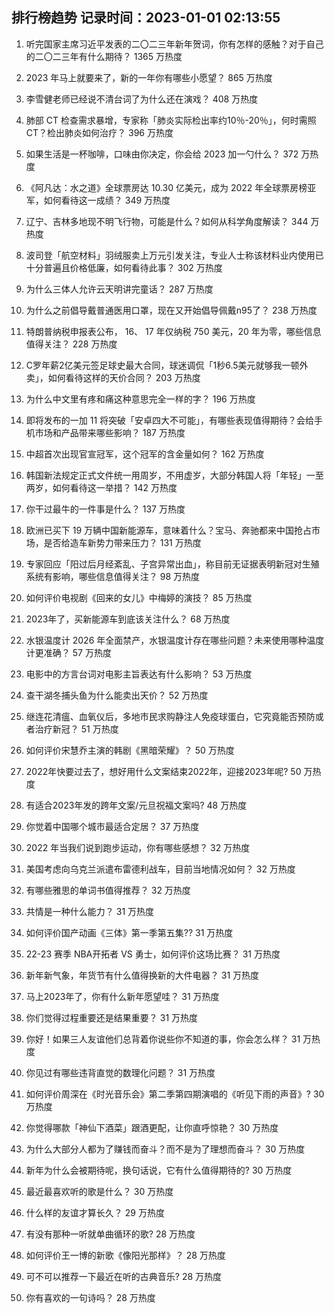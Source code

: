 
## 排行榜趋势 记录时间：2023-01-01 02:13:55
  
  1. 听完国家主席习近平发表的二〇二三年新年贺词，你有怎样的感触？对于自己的二〇二三年有什么期待？ 1365 万热度
    
  2. 2023 年马上就要来了，新的一年你有哪些小愿望？ 865 万热度
    
  3. 李雪健老师已经说不清台词了为什么还在演戏？ 408 万热度
    
  4. 肺部 CT 检查需求暴增，专家称「肺炎实际检出率约10％-20％」，何时需照 CT？检出肺炎如何治疗？ 396 万热度
    
  5. 如果生活是一杯咖啡，口味由你决定，你会给 2023 加一勺什么？ 372 万热度
    
  6. 《阿凡达：水之道》全球票房达 10.30 亿美元，成为 2022 年全球票房榜亚军，如何看待这一成绩？ 349 万热度
    
  7. 辽宁、吉林多地现不明飞行物，可能是什么？如何从科学角度解读？ 344 万热度
    
  8. 波司登「航空材料」羽绒服卖上万元引发关注，专业人士称该材料业内使用已十分普遍且价格低廉，如何看待此事？ 302 万热度
    
  9. 为什么三体人允许云天明讲完童话？ 287 万热度
    
  10. 为什么之前倡导戴普通医用口罩，现在又开始倡导佩戴n95了？ 238 万热度
    
  11. 特朗普纳税申报表公布， 16、 17 年仅纳税 750 美元，20 年为零，哪些信息值得关注？ 228 万热度
    
  12. C罗年薪2亿美元签足球史最大合同，球迷调侃「1秒6.5美元就够我一顿外卖」，如何看待这样的天价合同？ 203 万热度
    
  13. 为什么中文里有疼和痛这种意思完全一样的字？ 196 万热度
    
  14. 即将发布的一加 11 将突破「安卓四大不可能」，有哪些表现值得期待？会给手机市场和产品带来哪些影响？ 187 万热度
    
  15. 中超首次出现官宣冠军，这个冠军的含金量如何？ 162 万热度
    
  16. 韩国新法规定正式文件统一用周岁，不用虚岁，大部分韩国人将「年轻」一至两岁，如何看待这一举措？ 142 万热度
    
  17. 你干过最牛的一件事是什么？ 137 万热度
    
  18. 欧洲已买下 19 万辆中国新能源车，意味着什么？宝马、奔驰都来中国抢占市场，是否给造车新势力带来压力？ 131 万热度
    
  19. 专家回应「阳过后月经紊乱、子宫异常出血」，称目前无证据表明新冠对生殖系统有影响，哪些信息值得关注？ 98 万热度
    
  20. 如何评价电视剧《回来的女儿》中梅婷的演技？ 85 万热度
    
  21. 2023年了，买新能源车到底该关注什么？ 68 万热度
    
  22. 水银温度计 2026 年全面禁产，水银温度计存在哪些问题？未来使用哪种温度计更准确？ 57 万热度
    
  23. 电影中的方言台词对电影主旨表达有什么影响？ 53 万热度
    
  24. 查干湖冬捕头鱼为什么能卖出天价？ 52 万热度
    
  25. 继连花清瘟、血氧仪后，多地市民求购静注人免疫球蛋白，它究竟能否预防或者治疗新冠？ 51 万热度
    
  26. 如何评价宋慧乔主演的韩剧《黑暗荣耀》？ 50 万热度
    
  27. 2022年快要过去了，想好用什么文案结束2022年，迎接2023年呢? 50 万热度
    
  28. 有适合2023年发的跨年文案/元旦祝福文案吗? 48 万热度
    
  29. 你觉着中国哪个城市最适合定居？ 37 万热度
    
  30. 2022 年当我们说到跑步运动，你有哪些感想？ 32 万热度
    
  31. 美国考虑向乌克兰派遣布雷德利战车，目前当地情况如何？ 32 万热度
    
  32. 有哪些雅思的单词书值得推荐？ 32 万热度
    
  33. 共情是一种什么能力？ 31 万热度
    
  34. 如何评价国产动画《三体》第一季第五集?? 31 万热度
    
  35. 22-23 赛季 NBA开拓者 VS 勇士，如何评价这场比赛？ 31 万热度
    
  36. 新年新气象，年货节有什么值得换新的大件电器？ 31 万热度
    
  37. 马上2023年了，你有什么新年愿望哇？ 31 万热度
    
  38. 你们觉得过程重要还是结果重要？ 31 万热度
    
  39. 你好！如果三人友谊他们总背着你说些你不知道的事，你会怎么样？ 31 万热度
    
  40. 你见过有哪些违背直觉的数理化问题？ 31 万热度
    
  41. 如何评价周深在《时光音乐会》第二季第四期演唱的《听见下雨的声音》? 30 万热度
    
  42. 你觉得哪款「神仙下酒菜」跟酒更配，让你直呼惊艳？ 30 万热度
    
  43. 为什么大部分人都为了赚钱而奋斗？而不是为了理想而奋斗？ 30 万热度
    
  44. 新年为什么会被期待呢，换句话说，它有什么值得期待的? 30 万热度
    
  45. 最近最喜欢听的歌是什么？ 30 万热度
    
  46. 什么样的友谊才算长久？ 29 万热度
    
  47. 有没有那种一听就单曲循环的歌? 28 万热度
    
  48. 如何评价王一博的新歌《像阳光那样》？ 28 万热度
    
  49. 可不可以推荐一下最近在听的古典音乐? 28 万热度
    
  50. 你有喜欢的一句诗吗？ 28 万热度
    